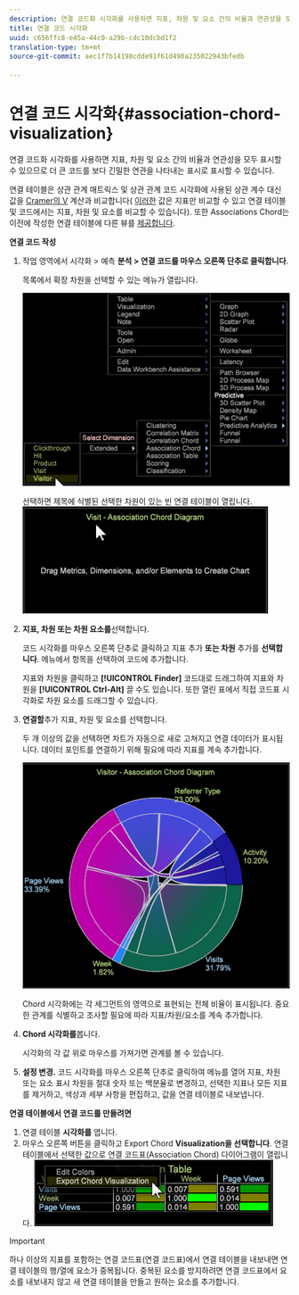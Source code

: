 ```yaml
---
description: 연결 코드화 시각화를 사용하면 지표, 차원 및 요소 간의 비율과 연관성을 모두 표시할 수 있으므로 더 큰 코드를 보다 긴밀한 연관을 나타내는 표시로 표시할 수 있습니다.
title: 연결 코드 시각화
uuid: c656ffc8-e45a-44c0-a29b-cdc10dcbd1f2
translation-type: tm+mt
source-git-commit: aec1f7b14198cdde91f61d490a235022943bfedb

---
```



# 연결 코드 시각화{#association-chord-visualization}

연결 코드화 시각화를 사용하면 지표, 차원 및 요소 간의 비율과 연관성을 모두 표시할 수 있으므로 더 큰 코드를 보다 긴밀한 연관을 나타내는 표시로 표시할 수 있습니다.

연결 테이블은 상관 관계 매트릭스 및 상관 관계 코드 시각화에 사용된 상관 계수 대신 값을 [Cramer의 V](/help/home/c-get-started/c-analysis-vis/c-correlation-analysis/c-correlation-analysis.md) 계산과 비교합니다( [이러한](/help/home/c-get-started/c-analysis-vis/associations-visualization.md) 값은 지표만 비교할 수 있고 연결 테이블 및 코드에서는 지표, 차원 및 요소를 비교할 수 있습니다). 또한 Associations Chord는 이전에 작성한 연결 테이블에 다른 뷰를 [제공합니다](../../../home/c-get-started/c-analysis-vis/associations-visualization.md#concept-9d937dda38174875b32095c6eaf22f2f).

**연결 코드 작성**

1. 작업 영역에서 시각화 > 예측 **분석 > 연결 코드를 마우스 오른쪽 단추로 클릭합니다**.

   목록에서 확장 차원을 선택할 수 있는 메뉴가 열립니다.

   ![](assets/association_chord1.png)

   선택하면 제목에 식별된 선택한 차원이 있는 빈 연결 테이블이 열립니다. ![](assets/association_chord2.png)

1. **지표, 차원 또는 차원 요소를**&#x200B;선택합니다.

   코드 시각화를 마우스 오른쪽 단추로 클릭하고 지표 추가 **또는 차원** 추가를 **선택합니다**. 메뉴에서 항목을 선택하여 코드에 추가합니다.

   지표와 차원을 클릭하고 **[!UICONTROL Finder]** 코드대로 드래그하여 지표와 차원을 **[!UICONTROL Ctrl-Alt]** 끌 수도 있습니다. 또한 열린 표에서 직접 코드표 시각화로 차원 요소를 드래그할 수 있습니다.

1. **연결할**&#x200B;추가 지표, 차원 및 요소를 선택합니다.

   두 개 이상의 값을 선택하면 차트가 자동으로 새로 고쳐지고 연결 데이터가 표시됩니다. 데이터 포인트를 연결하기 위해 필요에 따라 지표를 계속 추가합니다.

   ![](assets/association_chord.png)

   Chord 시각화에는 각 세그먼트의 영역으로 표현되는 전체 비율이 표시됩니다. 중요한 관계를 식별하고 조사할 필요에 따라 지표/차원/요소를 계속 추가합니다.

1. **Chord 시각화를**&#x200B;봅니다.

   시각화의 각 값 위로 마우스를 가져가면 관계를 볼 수 있습니다.

1. **설정 변경.** 코드 시각화를 마우스 오른쪽 단추로 클릭하여 메뉴를 열어 지표, 차원 또는 요소 표시 차원을 절대 숫자 또는 백분율로 변경하고, 선택한 지표나 모든 지표를 제거하고, 색상과 세부 사항을 편집하고, 값을 연결 테이블로 내보냅니다.

**연결 테이블에서 연결 코드를 만들려면**

1. 연결 테이블 **시각화를** 엽니다.
1. 마우스 오른쪽 버튼을 클릭하고 Export Chord **Visualization을 선택합니다**. 연결 테이블에서 선택한 값으로 연결 코드표(Association Chord) 다이어그램이 열립니다. ![](assets/association_table_to_chord.png)

>[!IMPORTANT]
>
>하나 이상의 지표를 포함하는 연결 코드표(연결 코드표)에서 연결 테이블을 내보내면 연결 테이블의 행/열에 요소가 중복됩니다. 중복된 요소를 방지하려면 연결 코드표에서 요소를 내보내지 않고 새 연결 테이블을 만들고 원하는 요소를 추가합니다.

